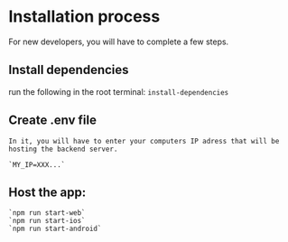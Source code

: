 # Installation process

For new developers, you will have to complete a few steps.

## Install dependencies

run the following in the root terminal: `install-dependencies`

## Create .env file
    In it, you will have to enter your computers IP adress that will be hosting the backend server.

    `MY_IP=XXX...`

## Host the app:
    `npm run start-web`
    `npm run start-ios`
    `npm run start-android`

